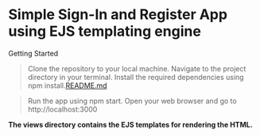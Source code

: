 # Simple Sign-In and Register App using EJS templating engine

Getting Started
> Clone the repository to your local machine.
> Navigate to the project directory in your terminal.
> Install the required dependencies using npm install.[README.md](https://github.com/poonamsaroj/Poonam_Saroj_A4/files/11133180/README.md)

> Run the app using npm start.
> Open your web browser and go to http://localhost:3000

**The views directory contains the EJS templates for rendering the HTML.**


